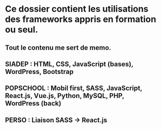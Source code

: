 # Ce dossier contient les utilisations des frameworks appris en formation ou seul.

## Tout le contenu me sert de memo.

## SIADEP : HTML, CSS, JavaScript (bases), WordPress, Bootstrap
## POPSCHOOL : Mobil first, SASS, JavaScript, React.js, Vue.js, Python, MySQL, PHP, WordPress (back)
## PERSO : Liaison SASS -> React.js 